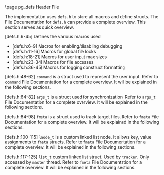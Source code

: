 \page pg_defs Header File

The implementation uses `defs.h` to store all macros and define structs. The File Documentation for `defs.h` can provide a complete overview. This section serves as quick overview.

[defs.h:6-45] Defines the various macros used
- [defs.h:6-9] Macros for enabling/disabling debugging
- [defs.h:11-16] Macros for global file locks
- [defs.h:18-21] Macros for user input max sizes
- [defs.h:23-34] Macros for file accesses
- [defs.h:36-45] Macros for logging construct formatting

[defs.h:48-62] `command` is a struct used to represent the user input. Refer to `command` File Documentation for a complete overview. It will be explained in the following sections.

[defs.h:64-82] `args_t` is a struct used for synchronization. Refer to `args_t` File Documentation for a complete overview. It will be explained in the following sections.

[defs.h:84-98] `fmeta` is a struct used to track target files. Refer to `fmeta` File Documentation for a complete overview. It will be explained in the following sections.

[defs.h:100-115] `lnode_t` is a custom linked list node. It allows key, value assignments to `fmeta` structs. Refer to `fmeta` File Documentation for a complete overview. It will be explained in the following sections.

[defs.h:117-125] `list_t` custom linked list struct. Used by `tracker`. Only accessed by `master` thread. Refer to `fmeta` File Documentation for a complete overview. It will be explained in the following sections.




